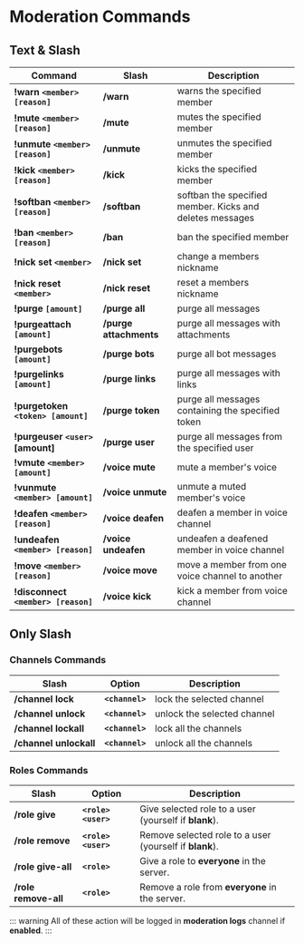 # Moderation Commands

## Text & Slash

| Command                             | Slash                  | Description                                              |
| ----------------------------------- | ---------------------- | -------------------------------------------------------- |
| **!warn `<member> [reason]`**       | **/warn**              | warns the specified member                               |
| **!mute `<member> [reason]`**       | **/mute**              | mutes the specified member                               |
| **!unmute `<member> [reason]`**     | **/unmute**            | unmutes the specified member                             |
| **!kick `<member> [reason]`**       | **/kick**              | kicks the specified member                               |
| **!softban `<member> [reason]`**    | **/softban**           | softban the specified member. Kicks and deletes messages |
| **!ban `<member> [reason]`**        | **/ban**               | ban the specified member                                 |
| **!nick set `<member>`**            | **/nick set**          | change a members nickname                                |
| **!nick reset `<member>`**          | **/nick reset**        | reset a members nickname                                 |
| **!purge `[amount]`**               | **/purge all**         | purge all messages                                       |
| **!purgeattach `[amount]`**         | **/purge attachments** | purge all messages with attachments                      |
| **!purgebots `[amount]`**           | **/purge bots**        | purge all bot messages                                   |
| **!purgelinks `[amount]`**          | **/purge links**       | purge all messages with links                            |
| **!purgetoken `<token> [amount]`**  | **/purge token**       | purge all messages containing the specified token        |
| **!purgeuser `<user> `[amount]**    | **/purge user**        | purge all messages from the specified user               |
| **!vmute `<member> [amount]`**      | **/voice mute**        | mute a member's voice                                    |
| **!vunmute `<member> [amount]`**    | **/voice unmute**      | unmute a muted member's voice                            |
| **!deafen `<member> [reason]`**     | **/voice deafen**      | deafen a member in voice channel                         |
| **!undeafen `<member> [reason]`**   | **/voice undeafen**    | undeafen a deafened member in voice channel              |
| **!move `<member> [reason]`**       | **/voice move**        | move a member from one voice channel to another          |
| **!disconnect `<member> [reason]`** | **/voice kick**        | kick a member from voice channel                         |


## Only Slash

### Channels Commands

| Slash                     | Option           | Description                   |
| ------------------------- | ---------------- | ----------------------------- |
| **/channel lock**         | **`<channel>`**  | lock the selected channel     |
| **/channel unlock**       | **`<channel>`**  | unlock the selected channel   |
| **/channel lockall**      | **`<channel>`**  | lock all the channels         |
| **/channel unlockall**    | **`<channel>`**  | unlock all the channels       |


### Roles Commands

| Slash                     | Option                 | Description
| ------------------------- | ---------------------- | -
| **/role give**            | **`<role> <user>`**    | Give selected role to a user (yourself if **blank**).
| **/role remove**          | **`<role> <user>`**    | Remove selected role to a user (yourself if **blank**).
| **/role give-all**        | **`<role>`**           | Give a role to **everyone** in the server.
| **/role remove-all**     | **`<role>`**           | Remove a role from **everyone** in the server.


::: warning
All of these action will be logged in **moderation logs** channel if **enabled**.
:::
